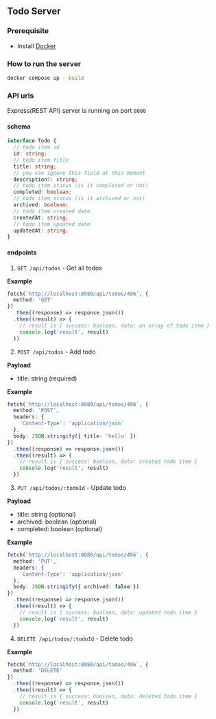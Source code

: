 ## Todo Server

### Prerequisite

- Install [Docker](https://www.docker.com/)

### How to run the server

```bash
docker compose up --build
```

### API urls

Express(REST API) server  is running on port `8080`

#### schema
```typescript
interface Todo {
  // todo item id
  id: string;
  // todo item title
  title: string;
  // you can ignore this field at this moment
  description?: string;
  // todo item status (is it completed or not)
  completed: boolean;
  // todo item status (is it archived or not)
  archived: boolean;
  // todo item created date
  createdAt: string;
  // todo item updated date
  updatedAt: string;
}
```

#### endpoints

1. `GET /api/todos` - Get all todos

**Example**
```typescript
fetch(`http://localhost:8080/api/todos/496`, {
  method: 'GET'
})
  .then((response) => response.json())
  .then((result) => {
    // result is { success: boolean, data: an array of todo item }
    console.log('result', result)
  })
```

2. `POST /api/todos` - Add todo

**Payload**

- title: string (required)

**Example**
```typescript
fetch(`http://localhost:8080/api/todos/496`, {
  method: 'POST',
  headers: {
    'Content-Type': 'application/json'
  },
  body: JSON.stringify({ title: 'hello' })
})
  .then((response) => response.json())
  .then((result) => {
    // result is { success: boolean, data: created todo item }
    console.log('result', result)
  })
```

3. `PUT /api/todos/:todoId` - Update todo

**Payload**

- title: string (optional)
- archived: boolean (optional)
- completed: boolean (optional)

**Example**
```typescript
fetch(`http://localhost:8080/api/todos/496`, {
  method: 'PUT',
  headers: {
    'Content-Type': 'application/json'
  },
  body: JSON.stringify({ archived: false })
})
  .then((response) => response.json())
  .then((result) => {
    // result is { success: boolean, data: updated todo item }
    console.log('result', result)
  })
```

4. `DELETE /api/todos/:todoId` - Delete todo

**Example**
```typescript
fetch(`http://localhost:8080/api/todos/496`, {
  method: 'DELETE'
})
  .then((response) => response.json())
  .then((result) => {
    // result is { success: boolean, data: deleted todo item }
    console.log('result', result)
  })
```
